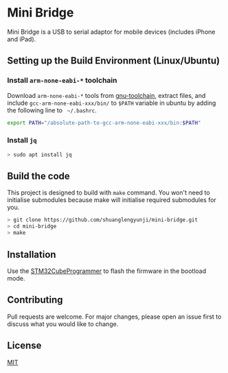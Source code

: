 # Mini Bridge

Mini Bridge is a USB to serial adaptor for mobile devices (includes iPhone and iPad).
## Setting up the Build Environment (Linux/Ubuntu)

### Install `arm-none-eabi-*` toolchain
Download `arm-none-eabi-*` tools from [gnu-toolchain](https://developer.arm.com/tools-and-software/open-source-software/developer-tools/gnu-toolchain/gnu-rm/downloads), extract files, and include `gcc-arm-none-eabi-xxx/bin/` to `$PATH` variable in ubuntu by adding the following line to ` ~/.bashrc`.
``` bash
export PATH="/absolute-path-to-gcc-arm-none-eabi-xxx/bin:$PATH"
```
### Install `jq`
``` bash
> sudo apt install jq
```
## Build the code 

This project is designed to build with `make` command. You won't need to initialise submodules because make will initialise required submodules for you. 

``` bash
> git clone https://github.com/shuanglengyunji/mini-bridge.git
> cd mini-bridge
> make
```

## Installation

Use the [STM32CubeProgrammer](https://www.st.com/en/development-tools/stm32cubeprog.html) to flash the firmware in the bootload mode. 

## Contributing
Pull requests are welcome. For major changes, please open an issue first to discuss what you would like to change.

## License
[MIT](https://choosealicense.com/licenses/mit/)
